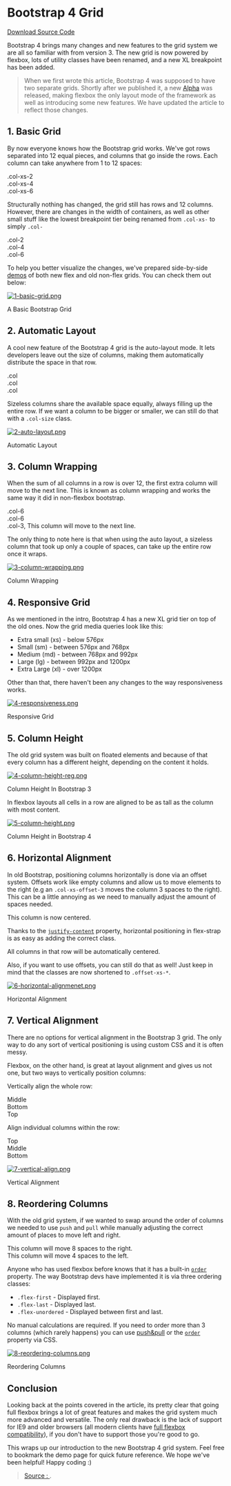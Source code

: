 Bootstrap 4 Grid
===
[Download Source Code](https://demo.tutorialzine.com/2016/11/boostrap-4-regular-vs-flex-grid/)

Bootstrap 4 brings many changes and new features to the grid system we are all so familiar with from version 3. The new grid is now powered by flexbox, lots of utility classes have been renamed, and a new XL breakpoint has been added.

> When we first wrote this article, Bootstrap 4 was supposed to have two separate grids. Shortly after we published it, a new  [Alpha](https://blog.getbootstrap.com/2017/01/06/bootstrap-4-alpha-6/)  was released, making flexbox the only layout mode of the framework as well as introducing some new features. We have updated the article to reflect those changes.

## 1. Basic Grid

By now everyone knows how the Bootstrap grid works. We've got rows separated into 12 equal pieces, and columns that go inside the rows. Each column can take anywhere from 1 to 12 spaces:

<div class="row">
   <div class="col-xs-2">.col-xs-2</div>
   <div class="col-xs-4">.col-xs-4</div>
   <div class="col-xs-6">.col-xs-6</div>
</div>

Structurally nothing has changed, the grid still has rows and 12 columns. However, there are changes in the width of containers, as well as other small stuff like the lowest breakpoint tier being renamed from  `.col-xs-`  to simply  `.col-`

<div class="row">
   <div class="col-2">.col-2</div>
   <div class="col-4">.col-4</div>
   <div class="col-6">.col-6</div>
</div>

To help you better visualize the changes, we've prepared side-by-side  [demos](https://demo.tutorialzine.com/2016/11/boostrap-4-regular-vs-flex-grid/?1-basic-grid)  of both new flex and old non-flex grids. You can check them out below:

[![1-basic-grid.png](https://tutorialzine.com/media/2017/01/1-basic-grid.png)](https://demo.tutorialzine.com/2016/11/boostrap-4-regular-vs-flex-grid/?1-basic-grid)

A Basic Bootstrap Grid

## 2. Automatic Layout

A cool new feature of the Bootstrap 4 grid is the auto-layout mode. It lets developers leave out the size of columns, making them automatically distribute the space in that row.

<div class="row">
    <div class="col">.col</div>
    <div class="col">.col</div>
    <div class="col">.col</div>
</div>

Sizeless columns share the available space equally, always filling up the entire row. If we want a column to be bigger or smaller, we can still do that with a  `.col-size`  class.

[![2-auto-layout.png](https://tutorialzine.com/media/2017/01/2-auto-layout.png)](https://demo.tutorialzine.com/2016/11/boostrap-4-regular-vs-flex-grid/?2-auto-layout)

Automatic Layout

## 3. Column Wrapping

When the sum of all columns in a row is over 12, the first extra column will move to the next line. This is known as column wrapping and works the same way it did in non-flexbox bootstrap.

<div class="row">
   <div class="col-6">.col-6</div>
   <div class="col-6">.col-6</div>
   <div class="col-3">.col-3, This column will move to the next line.</div>
</div>

The only thing to note here is that when using the auto layout, a sizeless column that took up only a couple of spaces, can take up the entire row once it wraps.

[![3-column-wrapping.png](https://tutorialzine.com/media/2017/01/3-column-wrapping.png)](https://demo.tutorialzine.com/2016/11/boostrap-4-regular-vs-flex-grid/?3-column-wrapping)

Column Wrapping

## 4. Responsive Grid

As we mentioned in the intro, Bootstrap 4 has a new XL grid tier on top of the old ones. Now the grid media queries look like this:

-   Extra small (xs) - below 576px
-   Small (sm) - between 576px and 768px
-   Medium (md) - between 768px and 992px
-   Large (lg) - between 992px and 1200px
-   Extra Large (xl) - over 1200px

Other than that, there haven't been any changes to the way responsiveness works.

[![4-responsiveness.png](https://tutorialzine.com/media/2017/01/4-responsiveness.png)](https://demo.tutorialzine.com/2016/11/boostrap-4-regular-vs-flex-grid/?4-responsive-grid)

Responsive Grid

## 5. Column Height

The old grid system was built on floated elements and because of that every column has a different height, depending on the content it holds.

[![4-column-height-reg.png](https://tutorialzine.com/media/2016/11/4-column-height-reg.png)](https://demo.tutorialzine.com/2016/11/boostrap-4-regular-vs-flex-grid/?5-column-height)

Column Height In Bootstrap 3

In flexbox layouts all cells in a row are aligned to be as tall as the column with most content.

[![5-column-height.png](https://tutorialzine.com/media/2017/01/5-column-height.png)](https://demo.tutorialzine.com/2016/11/boostrap-4-regular-vs-flex-grid/?5-column-height)

Column Height in Bootstrap 4

## 6. Horizontal Alignment

In old Bootstrap, positioning columns horizontally is done via an offset system. Offsets work like empty columns and allow us to move elements to the right (e.g an  `.col-xs-offset-3`  moves the column 3 spaces to the right). This can be a little annoying as we need to manually adjust the amount of spaces needed.

<div class="row">
    <div class="col-xs-6 col-xs-offset-3">This column is now centered.</div>
</div>

Thanks to the  [`justify-content`](https://developer.mozilla.org/en-US/docs/Web/CSS/justify-content)  property, horizontal positioning in flex-strap is as easy as adding the correct class.

<div class="row justify-content-center">
    <div class="col-6">All columns in that row will be automatically centered.</div>
</div>

Also, if you want to use offsets, you can still do that as well! Just keep in mind that the classes are now shortened to  `.offset-xs-*`.

[![6-horizontal-alignmenet.png](https://tutorialzine.com/media/2017/01/6-horizontal-alignmenet.png)](https://demo.tutorialzine.com/2016/11/boostrap-4-regular-vs-flex-grid/?6-horizontal-alignment)

Horizontal Alignment

## 7. Vertical Alignment

There are no options for vertical alignment in the Bootstrap 3 grid. The only way to do any sort of vertical positioning is using custom CSS and it is often messy.

Flexbox, on the other hand, is great at layout alignment and gives us not one, but two ways to vertically position columns:

Vertically align the whole row:

<div class="row align-items-center">
    <div class="col">Middle</div>
</div>  
<div class="row align-items-end">
    <div class="col">Bottom</div>
</div>
<div class="row align-items-start">
    <div class="col">Top</div>
</div>

Align individual columns within the row:

<div class="row">
    <div class="col align-self-start">Top</div>
    <div class="col align-self-center">Middle</div>
    <div class="col align-self-end">Bottom</div>
</div>

[![7-vertical-align.png](https://tutorialzine.com/media/2017/01/7-vertical-align.png)](https://demo.tutorialzine.com/2016/11/boostrap-4-regular-vs-flex-grid/?7-vertical-alignment)

Vertical Alignment

## 8. Reordering Columns

With the old grid system, if we wanted to swap around the order of columns we needed to use  `push`  and  `pull`  while manually adjusting the correct amount of places to move left and right.

<div class="row">
    <div class="col-xs-4 col-xs-push-8"> This column will move 8 spaces to the right. </div>
    <div class="col-xs-8 col-xs-pull-4"> This column will move 4 spaces to the left.</div>
</div>

Anyone who has used flexbox before knows that it has a built-in  [`order`](https://developer.mozilla.org/en-US/docs/Web/CSS/order)  property. The way Bootstrap devs have implemented it is via three ordering classes:

-   `.flex-first`  - Displayed first.
-   `.flex-last`  - Displayed last.
-   `.flex-unordered`  - Displayed between first and last.

No manual calculations are required. If you need to order more than 3 columns (which rarely happens) you can use  [push&pull](https://v4-alpha.getbootstrap.com/layout/grid/#push-and-pull)  or the  [`order`](https://developer.mozilla.org/en-US/docs/Web/CSS/order)  property via CSS.

[![8-reordering-columns.png](https://tutorialzine.com/media/2017/01/8-reordering-columns.png)](https://demo.tutorialzine.com/2016/11/boostrap-4-regular-vs-flex-grid/?8-reordering-columns)

Reordering Columns

## Conclusion

Looking back at the points covered in the article, its pretty clear that going full flexbox brings a lot of great features and makes the grid system much more advanced and versatile. The only real drawback is the lack of support for IE9 and older browsers (all modern clients have  [full flexbox compatibility](https://caniuse.com/#feat=flexbox)), if you don't have to support those you're good to go.

This wraps up our introduction to the new Bootstrap 4 grid system. Feel free to bookmark the demo page for quick future reference. We hope we've been helpful! Happy coding :)







> [Source : ](https://tutorialzine.com/2016/11/boostrap-4-regular-vs-flex-grid).
<!--stackedit_data:
eyJoaXN0b3J5IjpbMTk3MDc2MzU2XX0=
-->